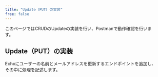 ```yaml
---
title: "Update（PUT）の実装"
free: false
---
```


このページではCRUDのUpdateの実装を行い、Postmanで動作確認を行います。

## Update（PUT）の実装
Echoにユーザーの名前とメールアドレスを更新するエンドポイントを追加し、その中に処理を記述します。

